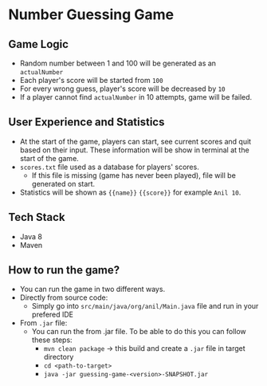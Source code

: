 # Number Guessing Game

## Game Logic
- Random number between 1 and 100 will be generated as an `actualNumber`
- Each player's score will be started from `100` 
- For every wrong guess, player's score will be decreased by `10`
- If a player cannot find `actualNumber` in 10 attempts, game will be failed.

## User Experience and Statistics
- At the start of the game, players can start, see current scores and quit based on their input. These information will be show in terminal at the start of the game.
- `scores.txt` file used as a database for players' scores.
    - If this file is missing (game has never been played), file will be generated on start.
- Statistics will be shown as `{{name}}` `{{score}}` for example `Anil 10`.

## Tech Stack
- Java 8
- Maven

## How to run the game?
- You can run the game in two different ways.
- Directly from source code:
    - Simply go into `src/main/java/org/anil/Main.java` file and run in your prefered IDE
- From `.jar` file:
    - You can run the from .jar file. To be able to do this you can follow these steps:
        - `mvn clean package` -> this build and create a `.jar` file in target directory
        - `cd <path-to-target>`
        - `java -jar guessing-game-<version>-SNAPSHOT.jar`
